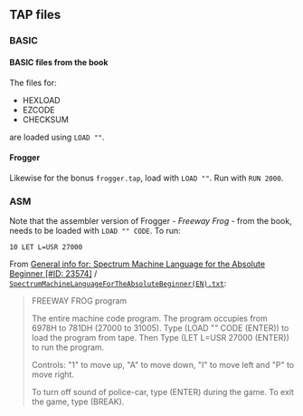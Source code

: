 ## TAP files

### BASIC

#### BASIC files from the book

The files for:

 - HEXLOAD
 - EZCODE
 - CHECKSUM

are loaded using `LOAD ""`.

#### Frogger

Likewise for the bonus `frogger.tap`, load with `LOAD ""`. Run with `RUN 2000`.

### ASM

Note that the assembler version of Frogger - *Freeway Frog* - from the book, needs to be loaded with `LOAD "" CODE`. To run:

```none
10 LET L=USR 27000
```

From [General info for: Spectrum Machine Language for the Absolute Beginner \[#ID: 23574\]](https://spectrumcomputing.co.uk/entry/23574/ZX-Spectrum/Spectrum_Machine_Language_for_the_Absolute_Beginner) / [`SpectrumMachineLanguageForTheAbsoluteBeginner(EN).txt`](https://spectrumcomputing.co.uk/zxdb/sinclair/entries/0023574/SpectrumMachineLanguageForTheAbsoluteBeginner(EN).txt):

> FREEWAY FROG program
> 
> The entire machine code program. The program occupies from 6978H to 781DH (27000 to 31005). Type (LOAD "" CODE (ENTER)) to load the 
program from tape. Then Type (LET L=USR 27000 (ENTER)) to run the program.
> 
> Controls: "1" to move up, "A" to move down, "I" to move left and "P" to move right.
> 
> To turn off sound of police-car, type (ENTER) during the game. To exit the game, type (BREAK).
